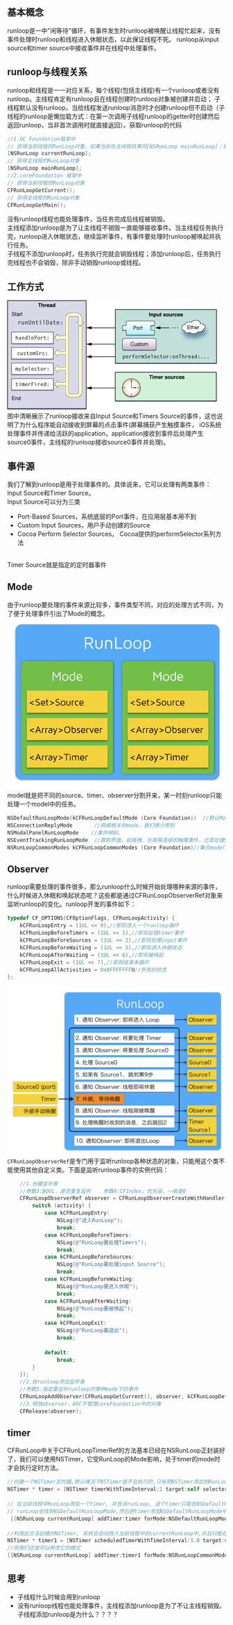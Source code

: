 ## 基本概念
runloop是一中"闲等待"循环，有事件发生时runloop被唤醒让线程忙起来，没有事件处理时runloop和线程进入休眠状态，以此保证线程不死。
runloop从input source和timer source中接收事件并在线程中处理事件。

## runloop与线程关系
runloop和线程是一一对应关系，每个线程(包括主线程)有一个runloop或者没有runloop。主线程肯定有runloop且在线程创建时runloop对象被创建并启动；
子线程默认没有runloop，当给线程发送runloop消息时才创建runloop但不启动（子线程的runloop是懒加载方式：在第一次调用子线程runloop的getter时创建然后返回runloop，当非首次调用时就直接返回）。获取runloop的代码
```objectivec
//1.OC Foundation框架中
// 获得当前线程的RunLoop对象，如果当前在主线程结果同[NSRunLoop mainRunLoop]；如果当前在子线程，runloop懒加载方式
[NSRunLoop currentRunLoop];
// 获得主线程的RunLoop对象
[NSRunLoop mainRunLoop];
//2.coreFoundation 框架中
// 获得当前线程的RunLoop对象
CFRunLoopGetCurrent();
// 获得主线程的RunLoop对象
CFRunLoopGetMain();
```
没有runloop线程也能处理事件，当任务完成后线程被销毁。<br/>
主线程添加runloop是为了让主线程不销毁一直能够接收事件。当主线程任务执行完，runloop进入休眠状态，继续监听事件，有事件要处理时runloop被唤起并执行任务。<br/>
子线程不添加runloop时，任务执行完就会销毁线程；添加runloop后，任务执行完线程也不会销毁，除非手动销毁runloop或线程。

## 工作方式
![runloop](image/runloop.jpg) 
<br/>
图中清晰展示了runloop接收来自Input Source和Timers Source的事件，这也说明了为什么程序能自动接收到屏幕的点击事件(屏幕捕获产生触摸事件，
iOS系统处理事件并传递给活跃的application，application接收到事件后处理产生source0事件，主线程的runloop接收source0事件并处理)。<br/>

## 事件源
我们了解到runloop是用于处理事件的。具体说来，它可以处理有两类事件：Input Source和Timer Source。<br/>
Input Source可以分为三类
* Port-Based Sources，系统底层的Port事件，在应用层基本用不到
* Custom Input Sources，用户手动创建的Source
* Cocoa Perform Selector Sources， Cocoa提供的performSelector系列方法
<br/>
Timer Source就是指定的定时器事件

## Mode
由于runloop要处理的事件来源比较多，事件类型不同，对应的处理方式不同，为了便于处理事件引出了Mode的概念。
![runloop_mode](image/runloop_mode.png)
<br/>
model就是把不同的source、timer、observer分割开来，某一时刻runloop只能处理一个model中的任务。

```objectivec
NSDefaultRunLoopMode(kCFRunLoopDefaultMode (Core Foundation))  //默认Mode，通常主线程在此Mode下运行
NSConnectionReplyMode       //网络相关的mode，我们很少用到
NSModalPanelRunLoopMode    //事件辨别，
NSEventTrackingRunLoopMode  //跟踪界面，如拖拽、长按等连续的触摸事件，尤其处理ScrollView滑动时的各种触摸事件，保证流程滑动不受其他model的干扰
NSRunLoopCommonModes kCFRunLoopCommonModes (Core Foundation)//集合mode(NSDefaultRunLoopMode和UITrackingRunLoopMode)，一般用户插入的source都放在这里,
```

## Observer
runloop需要处理的事件很多，那么runloop什么时候开始处理哪种来源的事件，什么时候进入休眠和唤起状态呢？这些都是通过CFRunLoopObserverRef对象来监听runloop的变化。runloop开发的事件如下：
```objectivec
typedef CF_OPTIONS(CFOptionFlags, CFRunLoopActivity) {
    kCFRunLoopEntry = (1UL << 0),//即将进入一个runloop循环
    kCFRunLoopBeforeTimers = (1UL << 1),//即将处理timer事件
    kCFRunLoopBeforeSources = (1UL << 2),//即将处理input事件
    kCFRunLoopBeforeWaiting = (1UL << 5),//即将进入休眠状态
    kCFRunLoopAfterWaiting = (1UL << 6),//即将被唤起
    kCFRunLoopExit = (1UL << 7),//即将结束本循环
    kCFRunLoopAllActivities = 0x0FFFFFFFU//所有的状态
};
```
![runloop_observer](image/runloop_observer.png)
`CFRunLoopObserverRef`是专门用于监听runloop各种状态的对象，只能用这个类不能使用其他自定义类。下面是监听runloop事件的实例代码：
```objectivec
    //1.创建监听者
    //参数3:BOOL，是否重复监听    参数4:CFIndex，优先级，一般是0 
    CFRunLoopObserverRef observer = CFRunLoopObserverCreateWithHandler(CFAllocatorGetDefault(), kCFRunLoopAllActivities, YES, 0, ^(CFRunLoopObserverRef observer, CFRunLoopActivity activity) {
        switch (activity) {
            case kCFRunLoopEntry:
                NSLog(@"进入RunLoop");
                break;
            case kCFRunLoopBeforeTimers:
                NSLog(@"RunLoop要处理Timers");
                break;
            case kCFRunLoopBeforeSources:
                NSLog(@"RunLoop要处理input Source");
                break;
            case kCFRunLoopBeforeWaiting:
                NSLog(@"RunLoop要进入休眠");
                break;
            case kCFRunLoopAfterWaiting:
                NSLog(@"RunLoop要被唤起");
                break;
            case kCFRunLoopExit:
                NSLog(@"RunLoop要退出");
                break;
                
            default:
                break;
        }
    });
    //2.给runloop添加监听者
    //参数3:指定要监听runloop的哪种mode下的事件
    CFRunLoopAddObserver(CFRunLoopGetCurrent(), observer, kCFRunLoopDefaultMode);
    //3.释放observer，ARC不管理coreFoundation中的对象
    CFRelease(observer);
```
## timer
CFRunLoop中关于CFRunLoopTimerRef的方法基本已经在NSRunLoop正封装好了，我们可以使用NSTimer，它受RunLoop的Mode影响，处于timer的mode时才会执行定时方法。
```objectivec
//创建一个NSTimer定时器,默认情况下NSTimer是不会执行的,只有把NSTimer添加到RunLoop中,由RunLoop管理执行
NSTimer * timer = [NSTimer timerWithTimeInterval:1 target:self selector:@selector(show) userInfo:nil repeats:YES];

// 在当前线程中RunLoop添加一个timer, 并告诉runLoop, 这个timer只能在NSDefaultRunLoopMode模式下才能触发
// runLoop会找到NSDefaultRunLoopMode,然后把timer添加NSDefaultRunLoopMode中的Timer数组中
 [[NSRunLoop currentRunLoop] addTimer:timer forMode:NSDefaultRunLoopMode];

//利用此方法创建的NSTimer, 系统会自动放入当前线程中的currentRunLoop中,并且只能在NSDefaultRunLoop模式下才能触发
NSTimer * timer1 = [NSTimer scheduledTimerWithTimeInterval:1.0 target:self selector:@selector(show) userInfo:nil repeats:YES];
//但我们还是可以修改它的模式
[[NSRunLoop currentRunLoop] addTimer:timer1 forMode:NSRunLoopCommonModes];
```
## 思考
* 子线程什么时候会用到runloop
* 没有runloop线程也能处理事件，主线程添加runloop是为了不让主线程销毁。子线程添加runloop是为什么？？？？


